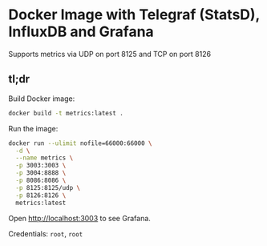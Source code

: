 # Docker Image with Telegraf (StatsD), InfluxDB and Grafana

Supports metrics via UDP on port 8125 and TCP on port 8126

## tl;dr

Build Docker image:

```sh
docker build -t metrics:latest .
``` 

Run the image:

```sh
docker run --ulimit nofile=66000:66000 \
  -d \
  --name metrics \
  -p 3003:3003 \
  -p 3004:8888 \
  -p 8086:8086 \
  -p 8125:8125/udp \
  -p 8126:8126 \
  metrics:latest
```

Open <http://localhost:3003> to see Grafana.

Credentials: `root`, `root`
